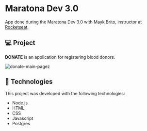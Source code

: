# Maratona Dev 3.0

App done during the Maratona Dev 3.0 with [Mayk Brito](https://github.com/maykbrito), instructor at [Rocketseat](https://github.com/Rocketseat).

## 💻 Project

<strong>DONATE</strong> is an application for registering blood donors.

![donate-main-page](https://user-images.githubusercontent.com/47838241/75096786-bee45a80-5581-11ea-8215-dd772cab246e.png)z

## :rocket: Technologies

This project was developed with the following technologies:


- Node.js
- HTML
- CSS
- Javascript
- Postgres
